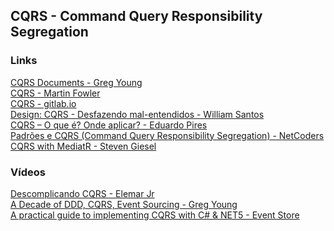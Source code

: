 ## CQRS - Command Query Responsibility Segregation

### Links
[CQRS Documents - Greg Young](https://cqrs.files.wordpress.com/2010/11/cqrs_documents.pdf)\
[CQRS - Martin Fowler](https://martinfowler.com/bliki/CQRS.html)\
[CQRS - gitlab.io](https://ajuda.gitlab.io/guia-rapido/arquitetura/design-patterns/cqrs/)\
[Design: CQRS - Desfazendo mal-entendidos - William Santos](https://dev.to/wsantosdev/design-cqrs-desfazendo-mal-entendidos-5bpo)\
[CQRS – O que é? Onde aplicar? - Eduardo Pires](https://www.eduardopires.net.br/2016/07/cqrs-o-que-e-onde-aplicar/)\
[Padrões e CQRS (Command Query Responsibility Segregation) - NetCoders](https://medium.com/netcoders/padr%C3%B5es-e-cqrs-command-query-responsibility-segregation-parte-1-84d62ba0301f)\
[CQRS with MediatR - Steven Giesel](https://steven-giesel.com/blogPost/064ca62a-b384-45da-9212-4c3840e5ba9c)

### Vídeos
[Descomplicando CQRS - Elemar Jr](https://www.youtube.com/watch?v=yd6V4w19iJU)\
[A Decade of DDD, CQRS, Event Sourcing - Greg Young](https://www.youtube.com/watch?v=LDW0QWie21s)\
[A practical guide to implementing CQRS with C# & NET5 - Event Store](https://www.youtube.com/watch?v=eOPlg-eB4As)
